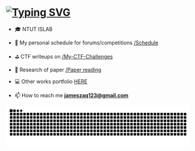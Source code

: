 # [![Typing SVG](https://readme-typing-svg.herokuapp.com?font=Fira+Code&size=21&pause=1000&color=4929F7&background=FFFFFF00&center=true&vCenter=true&repeat=false&width=435&lines=%E2%9C%A8Welcome+to+l3obo's+GitHub+%E2%9C%A8)](https://git.io/typing-svg)

- 🎓 NTUT ISLAB

- 🎯 My personal schedule for forums/competitions [/Schedule](https://github.com/l3inapo/Schedule)

- ⛳ CTF writeups on [/My-CTF-Challenges](https://github.com/l3inapo/All_my_writeup) 

- 📝 Research of paper [/Paper reading](https://github.com/l3inapo/ML-paper-reading)

- 💻 Other works portfolio [HERE](https://github.com/l3inapo?tab=repositories)

- 📫 How to reach me **jameszaq123@gmail.com**

![snake gif](https://raw.githubusercontent.com/l3inapo/l3inapo/output/github-contribution-grid-snake.svg)
<!--
**l3inapo/l3inapo** is a ✨ _special_ ✨ repository because its `README.md` (this file) appears on your GitHub profile.

Here are some ideas to get you started:

- 🔭 I’m currently working on ...
- 🌱 I’m currently learning ...
- 👯 I’m looking to collaborate on ...
- 🤔 I’m looking for help with ...
- 💬 Ask me about ...
- 📫 How to reach me: ...
- 😄 Pronouns: ...
- ⚡ Fun fact: ...
-->
